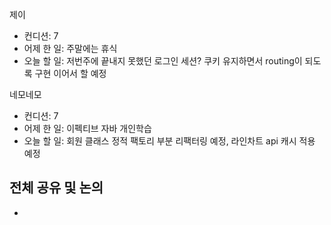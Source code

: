 
제이
- 컨디션: 7
- 어제 한 일: 주말에는 휴식
- 오늘 할 일: 저번주에 끝내지 못했던 로그인 세션? 쿠키 유지하면서 routing이 되도록 구현 이어서 할 예정

네모네모
- 컨디션: 7
- 어제 한 일: 이펙티브 자바 개인학습
- 오늘 할 일:  회원 클래스 정적 팩토리 부분 리팩터링 예정, 라인차트 api 캐시 적용 예정

## 전체 공유 및 논의
- 